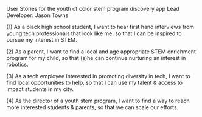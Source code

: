 User Stories for the youth of color stem program discovery app
Lead Developer: Jason Towns


(1) As a black high school student, I want to hear first hand interviews from young tech professionals that look like me, so that I can be inspired to pursue my interest in STEM.

(2) As a parent, I want to find a local and age appropriate STEM enrichment program for my child, so that (s)he can continue nurturing an interest in robotics.

(3) As a tech employee interested in promoting diversity in tech, I want to find local opportunities to help, so that I can use my talent & access to impact students in my city.

(4) As the director of a youth stem program, I want to find a way to reach more interested students & parents, so that we can scale our efforts.


